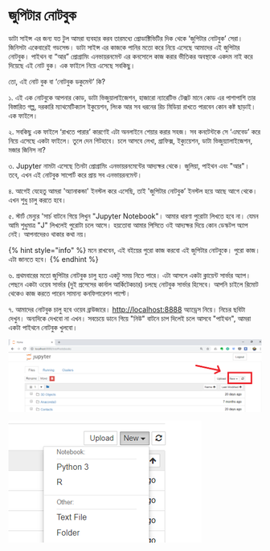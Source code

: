 # জুপিটার নোটবুক

ডাটা সাইন্স এর জন্য যত টুল আমরা ব্যবহার করব তারমধ্যে প্রোডাক্টিভিটির দিক থেকে ‘জুপিটার নোটবুক’ সেরা। জিনিসটা একেবারেই গডসেন্ড। ডাটা সাইন্স এর কাজকে পানির মতো করে নিয়ে এসেছে আমাদের এই জুপিটার নোটবুক। পাইথন বা “আর” প্রোগ্রামিং এনভায়রনমেন্ট এর কনসোলে কাজ করার ভীতিকর অবস্থাকে একদম নাই করে দিয়েছে এই নোট বুক। এক ফাইলে নিয়ে এসেছে সবকিছু।

তো, এই নোট বুক বা ‘নোটবুক ডকুমেন্ট’ কি?

১. এই এক নোটবুকে আপনার কোড, ডাটা ভিজুয়ালাইজেশন, হাজারো ন্যারেটিভ টেক্সট মানে কোড এর পাশাপাশি তার বিস্তারিত গল্প, দরকারি ম্যাথমেটিক্যাল ইকুয়েশন, লিংক আর সব ধরনের রিচ মিডিয়া রাখতে পারবেন কোন কষ্ট ছাড়াই। এক ফাইলে।

২. সবকিছু এক ফাইলে ‘রাখতে পারার’ কারণেই এটা অনলাইনে শেয়ার করার সহজ। সব কনটেন্টকে সে ‘এমবেড’ করে নিয়ে এসেছে একটা ফাইলে। তুলে দেন গিটহাবে। চলে আসবে লেখা, গ্রাফিক্স, ইক্যুয়েশন, ডাটা ভিজুয়্যালাইজেশন, মজার জিনিস না?

৩. Jupyter নামটা এসেছে তিনটা প্রোগ্রামিং এনভায়রনমেন্টের আদ্যক্ষর থেকে। জুলিয়া, পাইথন এবং "আর"। তবে, এখন এই নোটবুক সাপোর্ট করে প্রায় সব এনভায়রনমেন্ট। 

৪. আগেই যেহেতু আমরা 'অ্যানাকন্ডা' ইনস্টল করে এসেছি, তাই 'জুপিটার নোটবুক’ ইনস্টল হয়ে আছে আগে থেকে। এখন শুধু চালু করতে হবে। 

৫. স্টার্ট মেন্যুর 'সার্চ বাটনে গিয়ে লিখুন "Jupyter Notebook"। আমার ধারণা পুরোটা লিখতে হবে না। যেমন আমি শুধুমাত্র "J" লিখলেই পুরোটা চলে আসে। হয়তোবা আমার পিসিতে ওই আদ্যক্ষর দিয়ে কোন ডেস্কটপ অ্যাপ নেই। আপনাদেরও থাকার কথা নয়। 

{% hint style="info" %}
মনে রাখবেন, এই বইয়ের পুরো কাজ করবো এই জুপিটার নোটবুকে। পুরো কাজ। এটা জানতে হবে। 
{% endhint %}

৬. প্রথমবারের মতো জুপিটার নোটবুক চালু হতে একটু সময় নিতে পারে। এটা আসলে একটা ক্লায়েন্ট সার্ভার অ্যাপ। পেছনে একটা ওয়েব সার্ভার \(দুই প্রসেসের কার্নাল আর্কিটেকচার\) চলছে নোটবুক সার্ভার হিসেবে। আপনি চাইলে রিমোট থেকেও কাজ করতে পারেন সামান্য কনফিগারেশন পাল্টে। 

৭. আমাদের নোটবুক চালু হবে ওয়েব ব্রাউজারে। [http://localhost:8888](http://localhost:8888) অ্যাড্রেস নিয়ে। নিচের ছবিটা দেখুন। অন্যদিকে দেখবো না এখন। সবচেয়ে ডানে গিয়ে "নিউ" বাটনে চাপ দিলেই চলে আসবে "পাইথন", আমরা একটা পাইথনে নোটবুক খুলবো। 

![&#x99C;&#x9C1;&#x9AA;&#x9BF;&#x99F;&#x9BE;&#x9B0; &#x9A8;&#x9CB;&#x99F;&#x9AC;&#x9C1;&#x995;, &#x9A1;&#x9BE;&#x9A8;&#x9C7; &quot;&#x9A8;&#x9BF;&#x989;&quot; &#x9AC;&#x9BE;&#x99F;&#x9A8;&#x9C7; &#x995;&#x9CD;&#x9B2;&#x9BF;&#x995; &#x995;&#x9B0;&#x9C1;&#x9A8;&#x964; &quot;&#x9AA;&#x9BE;&#x987;&#x9A5;&#x9A8;&quot; &#x99A;&#x9B2;&#x9C7; &#x986;&#x9B8;&#x9AC;&#x9C7;&#x964; ](../.gitbook/assets/jupi.png)

![&quot;&#x9AA;&#x9BE;&#x987;&#x9A5;&#x9A8; &#x9E9;&quot; &#x9A4;&#x9C7; &#x995;&#x9CD;&#x9B2;&#x9BF;&#x995; &#x995;&#x9B0;&#x9C7; &#x9A8;&#x9A4;&#x9C1;&#x9A8; &#x9A8;&#x9CB;&#x99F;&#x9AC;&#x9C1;&#x995; &#x99A;&#x9BE;&#x9B2;&#x9C1; &#x995;&#x9B0;&#x9C1;&#x9A8;&#x964; ](../.gitbook/assets/jupi1.png)



